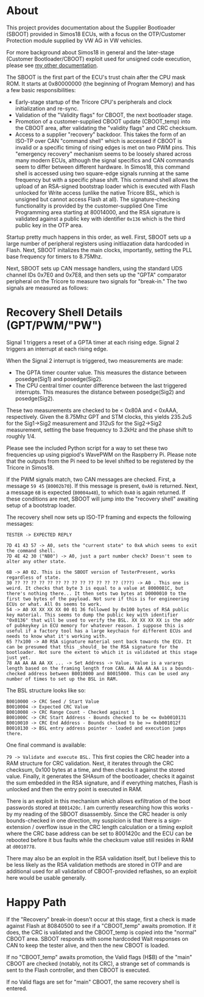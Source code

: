 # About

This project provides documentation about the Supplier Bootloader (SBOOT) provided in Simos18 ECUs, with a focus on the OTP/Customer Protection module supplied by VW AG in VW vehicles.

For more background about Simos18 in general and the later-stage (Customer Bootloader/CBOOT) exploit used for unsigned code execution, please see [my other documentation](https://github.com/bri3d/VW_Flash/blob/master/docs.md).

The SBOOT is the first part of the ECU's trust chain after the CPU mask ROM. It starts at 0x80000000 (the beginning of Program Memory) and has a few basic responsibilities:

* Early-stage startup of the Tricore CPU's peripherals and clock initialization and re-sync.
* Validation of the "Validity flags" for CBOOT, the next bootloader stage.
* Promotion of a customer-supplied CBOOT update (CBOOT_temp) into the CBOOT area, after validating the "validity flags" and CRC checksum.
* Access to a supplier "recovery" backdoor. This takes the form of an ISO-TP over CAN "command shell" which is accessed if CBOOT is invalid or a specific timing of rising edges is met on two PWM pins. This "emergency recovery" mechanism seems to be loosely shared across many modern ECUs, although the signal specifics and CAN commands seem to differ between different hardware. In Simos18, this command shell is accessed using two square-edge signals running at the same frequency but with a specific phase shift. This command shell allows the upload of an RSA-signed bootstrap loader which is executed with Flash unlocked for Write access (unlike the native Tricore BSL, which is unsigned but cannot access Flash at all). The signature-checking functionality is provided by the customer-supplied One Time Programming area starting at 80014000, and the RSA signature is validated against a public key with identifier `0x136` which is the third public key in the OTP area.

Startup pretty much happens in this order, as well. First, SBOOT sets up a large number of peripheral registers using initliazation data hardcoded in Flash. Next, SBOOT initalizes the main clocks, importantly, setting the PLL base frequency for timers to 8.75Mhz.

Next, SBOOT sets up CAN message handlers, using the standard UDS channel IDs 0x7E0 and 0x7E8, and then sets up the "GPTA" comparator peripheral on the Tricore to measure two signals for "break-in." The two signals are measured as follows:

# Recovery Shell Details (GPT/PWM/"PW")

Signal 1 triggers a reset of a GPTA timer at each rising edge.
Signal 2 triggers an interrupt at each rising edge.

When the Signal 2 interrupt is triggered, two measurements are made:
* The GPTA timer counter value. This measures the distance between posedge(Sig1) and posedge(Sig2).
* The CPU central timer counter difference between the last triggered interrupts. This measures the distance between posedge(Sig2) and posedge(Sig2).

These two measurements are checked to be < 0x80A and < 0xAAA, respectively. Given the 8.75Mhz GPT and STM clocks, this yields 235.2uS for the Sig1->Sig2 measurement and 312uS for the Sig2->Sig2 measurement, setting the base frequency to 3.2kHz and the phase shift to roughly 1/4.

Please see the included Python script for a way to set these two frequencies up using pigpiod's WavePWM on the Raspberry Pi. Please note that the outputs from the Pi need to be level shifted to be registered by the Tricore in Simos18.

If the PWM signals match, two CAN messages are checked. First, a message `59 45` (`80002b70`). If this message is present, `0xA0` is returned. Next, a message `6B` is expected (`80004a48`), to which `0xA0` is again returned. If these conditions are met, SBOOT will jump into the "recovery shell" awaiting setup of a bootstrap loader.

The recovery shell now sets up ISO-TP framing and expects the following messages:

```
TESTER -> EXPECTED REPLY

7D 41 43 57 -> A0, sets the "current state" to 0xA which seems to exit the command shell.
7D 4E 42 30 ("NB0") -> A0, just a part number check? Doesn't seem to alter any other state.

6B -> A0 02. This is the SBOOT version of TesterPresent, works regardless of state.
30 ?? ?? ?? ?? ?? ?? ?? ?? ?? ?? ?? ?? ?? (???) -> A0 . This one is weird. It checks that byte 3 is equal to a value at 8000081C, but there's nothing there... It then sets two bytes at D0000010 to the first two bytes of the payload. Not sure if this is for engineering ECUs or what. All 0s seems to work.
54 -> A0 XX XX XX XX 00 01 36 followed by 0x100 bytes of RSA public key material. This seems to dump the public key with identifier "0x0136" that will be used to verify the BSL. XX XX XX XX is the addr of pubkeykey in ECU memory for whatever reason. I suppose this is useful if a factory tool has a large keychain for different ECUs and needs to know what it's working with.
65 ??x100 -> A0 RSA signature material sent back towards the ECU. It can be presumed that this _should_ be the RSA signature for the bootloader. Not sure the extent to which it is validated at this stage just yet.
78 AA AA AA AA XX ... -> Set Address -> Value. Value is a varargs length based on the framing length from CAN. AA AA AA AA is a bounds-checked address between B0010000 and B0015000. This can be used any number of times to set up the BSL in RAM.
```

The BSL structure looks like so:   

```
B0010000 -> CRC Seed / Start Value
B0010004 -> Expected CRC Value
B0010008 -> CRC Range Count - Checked against 1
B001000C -> CRC Start Address - Bounds checked to be <= 0xb0010131
B0010010 -> CRC End Address - Bounds checked to be >= 0xb001012f
B0010130 -> BSL entry address pointer - loaded and execution jumps there. 
```
One final command is available:

`79 -> Validate and execute BSL.` This first copies the CRC header into a RAM structure for CRC validation. Next, it iterates through the CRC checksum, 0x100 bytes at a time, and then checks it against the stored value. Finally, it generates the SHAsum of the bootloader, checks it against the sum embedded in the RSA signature, and if everything matches, Flash is unlocked and then the entry point is executed in RAM.

There is an exploit in this mechanism which allows exfiltration of the boot passwords stored at `8001420c`. I am currently researching how this works - by my reading of the SBOOT disassembly. Since the CRC header is only bounds-checked in one direction, my suspicion is that there is a sign-extension / overflow issue in the CRC length calculation or a timing exploit where the CRC base address can be set to 8001420c and the ECU can be rebooted before it bus faults while the checksum value still resides in RAM at `d0010778`.

There may also be an exploit in the RSA validation itself, but I believe this to be less likely as the RSA validation methods are stored in OTP and are additional used for all validation of CBOOT-provided reflashes, so an exploit here would be usable generally.

# Happy Path

If the "Recovery" break-in doesn't occur at this stage, first a check is made against Flash at 80840500 to see if a "CBOOT_temp" awaits promotion. If it does, the CRC is validated and the CBOOT_temp is copied into the "normal" CBOOT area. SBOOT responds with some hardcoded Wait responses on CAN to keep the tester alive, and then the new CBOOT is loaded.

If no "CBOOT_temp" awaits promotion, the Valid flags (H$B) of the "main" CBOOT are checked (notably, not its CRC), a strange set of commands is sent to the Flash controller, and then CBOOT is executed.

If no Valid flags are set for "main" CBOOT, the same recovery shell is entered.

